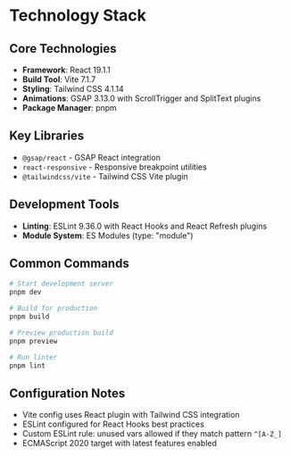 # Technology Stack

## Core Technologies

- **Framework**: React 19.1.1
- **Build Tool**: Vite 7.1.7
- **Styling**: Tailwind CSS 4.1.14
- **Animations**: GSAP 3.13.0 with ScrollTrigger and SplitText plugins
- **Package Manager**: pnpm

## Key Libraries

- `@gsap/react` - GSAP React integration
- `react-responsive` - Responsive breakpoint utilities
- `@tailwindcss/vite` - Tailwind CSS Vite plugin

## Development Tools

- **Linting**: ESLint 9.36.0 with React Hooks and React Refresh plugins
- **Module System**: ES Modules (type: "module")

## Common Commands

```bash
# Start development server
pnpm dev

# Build for production
pnpm build

# Preview production build
pnpm preview

# Run linter
pnpm lint
```

## Configuration Notes

- Vite config uses React plugin with Tailwind CSS integration
- ESLint configured for React Hooks best practices
- Custom ESLint rule: unused vars allowed if they match pattern `^[A-Z_]`
- ECMAScript 2020 target with latest features enabled
